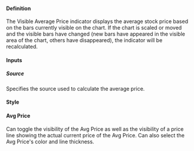 #### Definition

The Visible Average Price indicator displays the average stock price based on the bars currently visible on the chart. If the chart is scaled or moved and the visible bars have changed (new bars have appeared in the visible area of the chart, others have disappeared), the indicator will be recalculated.

#### Inputs

##### Source

Specifies the source used to calculate the average price.

#### Style

#### Avg Price

Can toggle the visibility of the Avg Price as well as the visibility of a price line showing the actual current price of the Avg Price. Can also select the Avg Price's color and line thickness.
